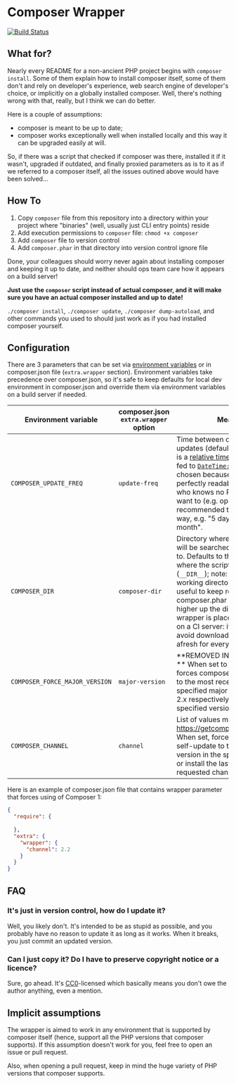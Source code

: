 # Composer Wrapper
[![Build Status](https://travis-ci.org/kamazee/composer-wrapper.svg?branch=master)](https://travis-ci.org/kamazee/composer-wrapper)

## What for?

Nearly every README for a non-ancient PHP project begins with `composer install`. Some of them explain how to install composer itself, some of them don't and rely on developer's experience, web search engine of developer's choice, or implicitly on a globally installed composer.
Well, there's nothing wrong with that, really, but I think we can do better.

Here is a couple of assumptions:
* composer is meant to be up to date;
* composer works exceptionally well when installed locally and this way it can be upgraded easily at will.

So, if there was a script that checked if composer was there, installed it if it wasn't, upgraded if outdated, and finally proxied parameters as is to it as if we referred to a composer itself, all the issues outined above would have been solved...

## How To

1. Copy `composer` file from this repository into a directory within your project where "binaries" (well, usually just CLI entry points) reside
2. Add execution permissions to `composer` file: `chmod +x composer`
3. Add `composer` file to version control
4. Add `composer.phar` in that directory into version control ignore file

Done, your colleagues should worry never again about installing composer and keeping it up to date, and neither should ops team care how it appears on a build server!

**Just use the `composer` script instead of actual composer, and it will make sure you have an actual composer installed and up to date!**

`./composer install`, `./composer update`, `./composer dump-autoload`, and other commands you used to should just work as if you had installed composer yourself.

## Configuration

There are 3 parameters that can be set via [environment variables](https://www.digitalocean.com/community/tutorials/how-to-read-and-set-environmental-and-shell-variables-on-a-linux-vps) or in composer.json file (`extra.wrapper` section). Environment variables take precedence over composer.json, so it's safe to keep defaults for local dev environment in composer.json and override them via environment variables on a build server if needed.

| Environment variable           | composer.json `extra.wrapper` option | Meaning                                                                                                                                                                                                                                                                                                                                                                                                                                 |
|--------------------------------|--------------------------------------|-----------------------------------------------------------------------------------------------------------------------------------------------------------------------------------------------------------------------------------------------------------------------------------------------------------------------------------------------------------------------------------------------------------------------------------------|
| `COMPOSER_UPDATE_FREQ`         | `update-freq`                        | Time between checks for updates (defaults to 7 days). This is a [relative time specifier](http://php.net/manual/en/datetime.formats.relative.php) that is fed to [`DateTime::modify`](http://php.net/manual/en/datetime.modify.php). It's chosen because it can be perfectly readable by someone who knows no PHP and doesn't want to (e.g. ops people), and it's recommended to keep it that way, e.g. "5 days", "2 weeks", "1 month". |
| `COMPOSER_DIR`                 | `composer-dir`                       | Directory where composer.phar will be searched for and copied to. Defaults to the directory where the script is located (`__DIR__`); note: *not* the current working directory! Sometimes it's useful to keep real composer.phar a couple of levels higher up the directory where wrapper is placed, for example, on a CI server: it would help avoid downloading composer afresh for every build.                                      |
| `COMPOSER_FORCE_MAJOR_VERSION` | `major-version`                      | **REMOVED IN v1.3.0 in favor of ** When set to either 1 or 2, forces composer to self-update to the most recent version in the specified major branch (1.x or 2.x respectively) or install the specified version.                                                                                                                                                                                                                       |
| `COMPOSER_CHANNEL`             | `channel`                            | List of values may be found in https://getcomposer.org/versions When set, forces composer to self-update to the most recent version in the specified channel or install the last version in requested channel.                                                                                                                                                                                                                          |

Here is an example of composer.json file that contains wrapper parameter that forces using of Composer 1:
```json
{
  "require": {
    
  },
  "extra": {
    "wrapper": {
      "channel": 2.2
    }
  }
}
```


## FAQ

### It's just in version control, how do I update it?

Well, you likely don't. It's intended to be as stupid as possible, and you probably have no reason to update it as long as it works. When it breaks, you just commit an updated version.

### Can I just copy it? Do I have to preserve copyright notice or a licence?

Sure, go ahead. It's [CC0](https://wiki.creativecommons.org/wiki/CC0)-licensed which basically means you don't owe the author anything, even a mention.

## Implicit assumptions

The wrapper is aimed to work in any environment that is supported by composer itself (hence, support all the PHP versions that composer supports). If this assumption doesn't work for you, feel free to open an issue or pull request.

Also, when opening a pull request, keep in mind the huge variety of PHP versions that composer supports.
